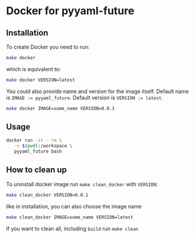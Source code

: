 # Docker for pyyaml-future

## Installation

To create Docker you need to run:

```bash
make docker
```

which is equivalent to:

```bash
make docker VERSION=latest
```

You could also provide name and version for the image itself.
Default name is `IMAGE := pyyaml_future`.
Default version is `VERSION := latest`.

```bash
make docker IMAGE=some_name VERSION=0.0.1
```

## Usage

```bash
docker run -it --rm \
   -v $(pwd):/workspace \
   pyyaml_future bash
```

## How to clean up

To uninstall docker image run `make clean_docker` with `VERSION`:

```bash
make clean_docker VERSION=0.0.1
```

like in installation, you can also choose the image name

```bash
make clean_docker IMAGE=some_name VERSION=latest
```

If you want to clean all, including `build` run `make clean`
